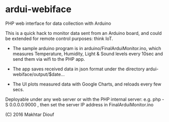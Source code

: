 # ardui-webiface
PHP web interface for data collection with Arduino

This is a quick hack to monitor data sent from an Arduino board, and could be extended for remote control purposes: think IoT.

- The sample arduino program is in arduino/FinalArduiMonitor.ino, which measures Temperature, Humidity, Light & Sound levels every 10sec and send them via wifi to the PHP app.

- The app saves received data in json format under the directory ardui-webiface/output/$date...

- The UI plots measured data with Google Charts, and reloads every few secs.
 
Deployable under any web server or with the PHP internal server: e.g.  php -S 0.0.0.0:9000 , then set the server IP address in FinalArduiMonitor.ino

(C) 2016 Makhtar Diouf

